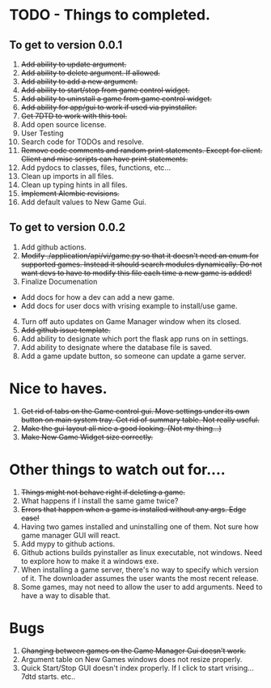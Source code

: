 # TODO - Things to completed.

## To get to version 0.0.1

1. ~~Add ability to update argument.~~
2. ~~Add ability to delete argument. If allowed.~~
3. ~~Add ability to add a new argument.~~
4. ~~Add ability to start/stop from game control widget.~~
5. ~~Add ability to uninstall a game from game control widget.~~
6. ~~Add ability for app/gui to work if used via pyinstaller.~~
7. ~~Get 7DTD to work with this tool.~~
8. Add open source license.
9. User Testing
10. Search code for TODOs and resolve.
11. ~~Remove code comments and random print statements. Except for client. Client and misc scripts can have print statements.~~
12. Add pydocs to classes, files, functions, etc...
13. Clean up imports in all files.
14. Clean up typing hints in all files.
15. ~~Implement Alembic revisions.~~
16. Add default values to New Game Gui. 

## To get to version 0.0.2

1. Add github actions.
2. ~~Modify ./application/api/vi/game.py so that it doesn't need an enum for supported games. Instead it should search modules dynamically.  Do not want devs to have to modify this file each time a new game is added!~~
3. Finalize Documenation 
  - Add docs for how a dev can add a new game.
  - Add docs for user docs with vrising example to install/use game. 
4. Turn off auto updates on Game Manager window when its closed.
5. ~~Add github issue template.~~
6. Add ability to designate which port the flask app runs on in settings.
7. Add ability to designate where the database file is saved.
8. Add a game update button, so someone can update a game server.  

# Nice to haves.

1. ~~Get rid of tabs on the Game control gui. Move settings under its own button on main system tray.  Get rid of summary table. Not really useful.~~ 
2. ~~Make the gui layout all nice a good looking. (Not my thing...)~~
3. ~~Make New Game Widget size correctly.~~

# Other things to watch out for....

1. ~~Things might not behave right if deleting a game.~~
2. What happens if I install the same game twice?
3. ~~Errors that happen when a game is installed without any args. Edge case!~~
4. Having two games installed and uninstalling one of them. Not sure how game manager GUI will react.
5. Add mypy to github actions.
6. Github actions builds pyinstaller as linux executable, not windows. Need to explore how to make it a windows exe.
7. When installing a game server, there's no way to specify which version of it.  The downloader assumes the user wants
   the most recent release.
8. Some games, may not need to allow the user to add arguments.  Need to have a way to disable that.

# Bugs

1. ~~Changing between games on the Game Manager Gui doesn't work.~~
2. Argument table on New Games windows does not resize properly.
3. Quick Start/Stop GUI doesn't index properly. If I click to start vrising... 7dtd starts. etc..